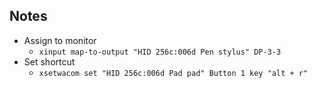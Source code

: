 ## Notes

* Assign to monitor
    * ```xinput map-to-output "HID 256c:006d Pen stylus" DP-3-3```
* Set shortcut
    * ```xsetwacom set "HID 256c:006d Pad pad" Button 1 key "alt + r"```